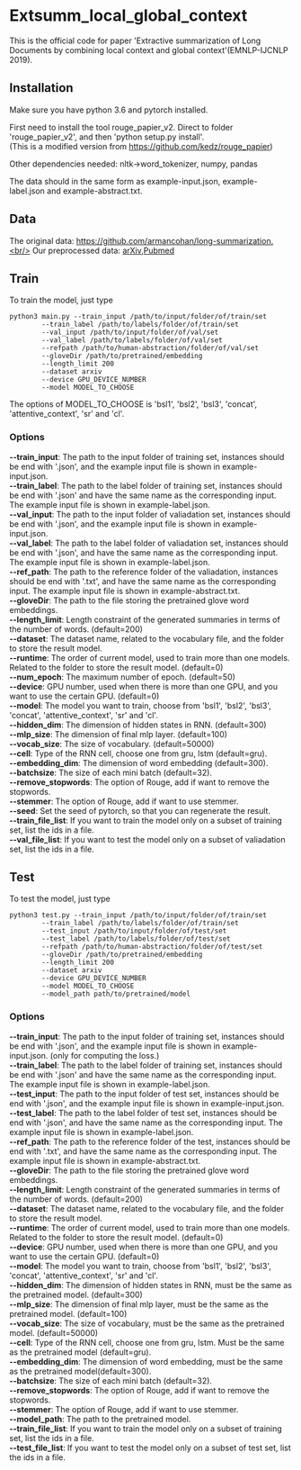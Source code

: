 # Extsumm_local_global_context

This is the official code for paper 'Extractive summarization of Long Documents by combining local context and global context'(EMNLP-IJCNLP 2019).

## Installation
Make sure you have python 3.6 and pytorch installed.

First need to install the tool rouge_papier_v2. Direct to folder 'rouge_papier_v2', and then 'python setup.py install'. <br/>
(This is a modified version from https://github.com/kedz/rouge_papier)

Other dependencies needed: nltk->word_tokenizer, numpy, pandas

The data should in the same form as example-input.json, example-label.json and example-abstract.txt.

## Data
The original data: https://github.com/armancohan/long-summarization.<br/>
Our preprocessed data: <a href = 'https://drive.google.com/file/d/1rJeEYJmpqhNOgOIfB3B2yxraL2WEsV4g/view?usp=sharing'>arXiv</a>,<a href='https://drive.google.com/file/d/1v4quWNb4ujVrzLhdDsAyyTiHKdrC4Dg8/view?usp=sharing'>Pubmed</a> <br/>

## Train
To train the model, just type 
```
python3 main.py --train_input /path/to/input/folder/of/train/set 
		--train_label /path/to/labels/folder/of/train/set 
		--val_input /path/to/input/folder/of/val/set 
		--val_label /path/to/labels/folder/of/val/set 
		--refpath /path/to/human-abstraction/folder/of/val/set 
		--gloveDir /path/to/pretrained/embedding 
		--length_limit 200 
		--dataset arxiv 
		--device GPU_DEVICE_NUMBER 
		--model MODEL_TO_CHOOSE 
```
The options of MODEL_TO_CHOOSE is 'bsl1', 'bsl2', 'bsl3', 'concat', 'attentive_context', 'sr' and 'cl'.

### Options
**--train_input**: The path to the input folder of training set, instances should be end with '.json', and the example input file is shown in example-input.json.<br/>
**--train_label**: The path to the label folder of training set, instances should be end with '.json' and have the same name as the corresponding input. The example input file is shown in example-label.json.<br/>
**--val_input**: The path to the input folder of valiadation set, instances should be end with '.json', and the example input file is shown in example-input.json.<br/>
**--val_label**: The path to the label folder of valiadation set, instances should be end with '.json', and have the same name as the corresponding input. The example input file is 
shown in example-label.json.<br/>
**--ref_path**: The path to the reference folder of the valiadation, instances should be end with '.txt', and have the same name as the corresponding input. The example input file is shown in example-abstract.txt.<br/>
**--gloveDir**: The path to the file storing the pretrained glove word embeddings.<br/>
**--length_limit**: Length constraint of the generated summaries in terms of the number of words. (default=200)<br/>
**--dataset**: The dataset name, related to the vocabulary file, and the folder to store the result model. <br/>
**--runtime**: The order of current model, used to train more than one models. Related to the folder to store the result model. (default=0)<br/>
**--num_epoch**: The maximum number of epoch. (default=50)<br/>
**--device**: GPU number, used when there is more than one GPU, and you want to use the certain GPU. (default=0)<br/>
**--model**: The model you want to train, choose from 'bsl1', 'bsl2', 'bsl3', 'concat', 'attentive_context', 'sr' and 'cl'.<br/>
**--hidden_dim**: The dimension of hidden states in RNN. (default=300)<br/>
**--mlp_size**: The dimension of final mlp layer. (default=100)<br/>
**--vocab_size**: The size of vocabulary. (default=50000)<br/>
**--cell**: Type of the RNN cell, choose one from gru, lstm (default=gru).<br/>
**--embedding_dim**: The dimension of word embedding (default=300).<br/>
**--batchsize**: The size of each mini batch (default=32).<br/>
**--remove_stopwords**: The option of Rouge, add if want to remove the stopwords.<br/>
**--stemmer**: The option of Rouge, add if want to use stemmer.<br/>
**--seed**: Set the seed of pytorch, so that you can regenerate the result. <br/>
**--train_file_list**: If you want to train the model only on a subset of training set, list the ids in a file.<br/>
**--val_file_list**: If you want to test the model only on a subset of valiadation set, list the ids in a file.


## Test
To test the model, just type 
```
python3 test.py --train_input /path/to/input/folder/of/train/set 
		--train_label /path/to/labels/folder/of/train/set 
		--test_input /path/to/input/folder/of/test/set 
		--test_label /path/to/labels/folder/of/test/set 
		--refpath /path/to/human-abstraction/folder/of/test/set 
		--gloveDir /path/to/pretrained/embedding 
		--length_limit 200 
		--dataset arxiv 
		--device GPU_DEVICE_NUMBER 
		--model MODEL_TO_CHOOSE 
		--model_path path/to/pretrained/model 
```

### Options
**--train_input**: The path to the input folder of training set, instances should be end with '.json', and the example input file is shown in example-input.json. (only for computing the loss.)<br/>
**--train_label**: The path to the label folder of training set, instances should be end with '.json' and have the same name as the corresponding input. The example input file is 
shown in example-label.json.<br/>
**--test_input**: The path to the input folder of test set, instances should be end with '.json', and the example input file is shown in example-input.json.<br/>
**--test_label**: The path to the label folder of test set, instances should be end with '.json', and have the same name as the corresponding input. The example input file is shown in 
example-label.json.<br/>
**--ref_path**: The path to the reference folder of the test, instances should be end with '.txt', and have the same name as the corresponding input. The example input file is shown 
in example-abstract.txt.<br/>
**--gloveDir**: The path to the file storing the pretrained glove word embeddings.<br/>
**--length_limit**: Length constraint of the generated summaries in terms of the number of words. (default=200)<br/>
**--dataset**: The dataset name, related to the vocabulary file, and the folder to store the result model. <br/>
**--runtime**: The order of current model, used to train more than one models. Related to the folder to store the result model. (default=0)<br/>
**--device**: GPU number, used when there is more than one GPU, and you want to use the certain GPU. (default=0)<br/>
**--model**: The model you want to train, choose from 'bsl1', 'bsl2', 'bsl3', 'concat', 'attentive_context', 'sr' and 'cl'.<br/>
**--hidden_dim**: The dimension of hidden states in RNN, must be the same as the pretrained model. (default=300)<br/>
**--mlp_size**: The dimension of final mlp layer, must be the same as the pretrained model. (default=100)<br/>
**--vocab_size**: The size of vocabulary, must be the same as the pretrained model. (default=50000)<br/>
**--cell**: Type of the RNN cell, choose one from gru, lstm. Must be the same as the pretrained model (default=gru).<br/>
**--embedding_dim**: The dimension of word embedding, must be the same as the pretrained model(default=300).<br/>
**--batchsize**: The size of each mini batch (default=32).<br/>
**--remove_stopwords**: The option of Rouge, add if want to remove the stopwords.<br/>
**--stemmer**: The option of Rouge, add if want to use stemmer.<br/>
**--model_path**: The path to the pretrained model.<br/>
**--train_file_list**: If you want to train the model only on a subset of training set, list the ids in a file.<br/>
**--test_file_list**: If you want to test the model only on a subset of test set, list the ids in a file.

